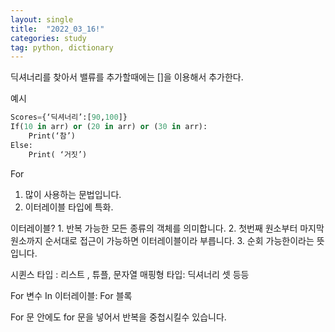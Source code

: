 ```yaml
---
layout: single
title:  "2022_03_16!"
categories: study
tag: python, dictionary
---
```


딕셔너리를 찾아서 밸류를 추가할때에는 []을 이용해서 추가한다.

예시
```python
Scores={‘딕셔너리’:[90,100]}
If(10 in arr) or (20 in arr) or (30 in arr):
	Print(‘참’)
Else: 
	Print( ‘거짓’)
```
For
1. 많이 사용하는 문법입니다.
2. 이터레이블 타입에 특화.


이터레이블?
	1. 반복 가능한 모든 종류의 객체를 의미합니다.
	2. 첫번째 원소부터 마지막 원소까지 순서대로 접근이 가능하면 이터레이블이라 부릅니다.
	3. 순회 가능한이라는 뜻입니다.
	

시퀸스 타입 : 리스트 , 튜플, 문자열
매핑형 타입: 딕셔너리 셋 등등

For 변수 In 이터레이블:
	For 블록

For 문 안에도 for 문을 넣어서 반복을 중첩시킬수 있습니다.

